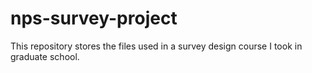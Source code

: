 # nps-survey-project

This repository stores the files used in a survey design course I took in graduate school.
